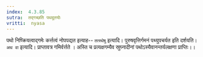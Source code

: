 ```yaml
---
index:  4.3.85
sutra:  तद्गच्छति पथदूतयोः
vritti:  nyasa
---
```


पथो निष्क्रियत्वाद्गमेः कर्त्तत्वं नोपपद्यत इत्याह-- `तत्स्थेषु` इत्यादि। पुरुषवृत्तिर्गमनं पथ्युपचर्यत इति दर्शयति। `अथ वा` इत्यादि। प्राप्तावत्र गमिर्वर्त्तते । अस्ति च प्रत्यक्षगम्यैव स्रुघ्नादीनां पथोऽस्यैवानन्तर्यलक्षणा प्राप्तिः।।

